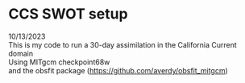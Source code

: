 # CCS SWOT setup

10/13/2023  <br />
This is my code to run a 30-day assimilation in the California Current domain  <br />
Using MITgcm checkpoint68w  <br />
and the obsfit package (https://github.com/averdy/obsfit_mitgcm)  <br />
